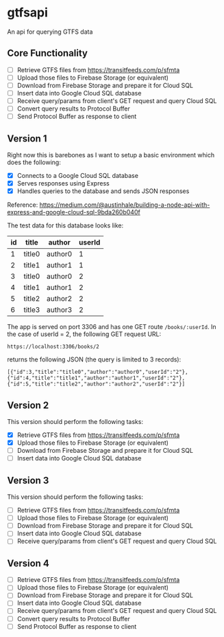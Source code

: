 # gtfsapi
An api for querying GTFS data

## Core Functionality
  - [ ] Retrieve GTFS files from https://transitfeeds.com/p/sfmta
  - [ ] Upload those files to Firebase Storage (or equivalent)
  - [ ] Download from Firebase Storage and prepare it for Cloud SQL
  - [ ] Insert data into Google Cloud SQL database
  - [ ] Receive query/params from client's GET request and query Cloud SQL
  - [ ] Convert query results to Protocol Buffer
  - [ ] Send Protocol Buffer as response to client

## Version 1
Right now this is barebones as I want to setup a basic environment which does the following:
  - [x] Connects to a Google Cloud SQL database 
  - [x] Serves responses using Express
  - [x] Handles queries to the database and sends JSON responses

Reference: https://medium.com/@austinhale/building-a-node-api-with-express-and-google-cloud-sql-9bda260b040f

The test data for this database looks like:

| id | title | author | userId |
| -- | ----- | ------ | ------ |
| 1  |  title0 |author0 | 1 |
| 2  |  title1 |author1 | 1 |
| 3  |  title0 |author0 | 2 |
| 4  |  title1 |author1 | 2 |
| 5  |  title2 |author2 | 2 |
| 6  |  title3 |author3 | 2 |


The app is served on port 3306 and has one GET route `/books/:userId`. In the case of userId = 2, the following GET request URL: 

```https://localhost:3306/books/2```

returns the following JSON (the query is limited to 3 records):

```[{"id":3,"title":"title0","author":"author0","userId":"2"},{"id":4,"title":"title1","author":"author1","userId":"2"},{"id":5,"title":"title2","author":"author2","userId":"2"}]```

## Version 2

This version should perform the following tasks:
  - [X] Retrieve GTFS files from https://transitfeeds.com/p/sfmta
  - [X] Upload those files to Firebase Storage (or equivalent)
  - [ ] Download from Firebase Storage and prepare it for Cloud SQL
  - [ ] Insert data into Google Cloud SQL database
  
## Version 3

This version should perform the following tasks:
  - [ ] Retrieve GTFS files from https://transitfeeds.com/p/sfmta
  - [ ] Upload those files to Firebase Storage (or equivalent)
  - [ ] Download from Firebase Storage and prepare it for Cloud SQL
  - [ ] Insert data into Google Cloud SQL database
  - [ ] Receive query/params from client's GET request and query Cloud SQL
  
## Version 4
  - [ ] Retrieve GTFS files from https://transitfeeds.com/p/sfmta
  - [ ] Upload those files to Firebase Storage (or equivalent)
  - [ ] Download from Firebase Storage and prepare it for Cloud SQL
  - [ ] Insert data into Google Cloud SQL database
  - [ ] Receive query/params from client's GET request and query Cloud SQL
  - [ ] Convert query results to Protocol Buffer
  - [ ] Send Protocol Buffer as response to client
